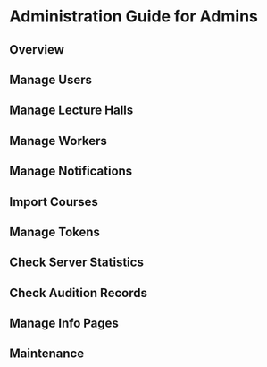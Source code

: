# Administration Guide for Admins

## Overview

## Manage Users

## Manage Lecture Halls

## Manage Workers

## Manage Notifications

## Import Courses

## Manage Tokens

## Check Server Statistics

## Check Audition Records

## Manage Info Pages

## Maintenance
